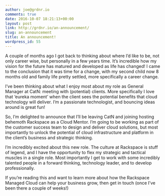 ```yaml
---
author: joe@grdnr.io
comments: true
date: 2016-10-07 18:21:13+00:00
layout: post
link: http://grdnr.io/an-announcement/
slug: an-announcement
title: An announcement!
wordpress_id: 55
---
```


A couple of months ago I got back to thinking about where I’d like to be, not only career wise, but personally in a few years time. It’s incredible how my vision for the future has matured and developed as life has changed! I came to the conclusion that it was time for a change, with my second child now 8 months old and family life pretty settled, more specifically a career change.




I’ve been thinking about what I enjoy most about my role as General Manager at CatN: meeting with (potential) clients. More specifically I love that ‘eureka moment’ when the client sees the potential benefits that cloud technology will deliver. I’m a passionate technologist, and bouncing ideas around is great fun!





So, I’m delighted to announce that I’ll be leaving CatN and joining hosting behemoth Rackspace as a Cloud Mentor. I’m going to be working as part of the customer success team to design and deliver cloud solutions, but most importantly to unlock the potential of cloud infrastructure and platform in the client’s business and strategic thinking.





I’m incredibly excited about this new role. The culture at Rackspace is stuff of legend, and I have the opportunity to flex my strategic and tactical muscles in a single role. Most importantly I get to work with some incredibly talented people in a forward thinking, technology leader, and to develop professionally.





If you’re reading this and want to learn more about how the Rackspace Managed Cloud can help your business grow, then get in touch (once I’ve been there a couple of weeks!)
